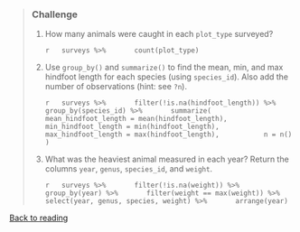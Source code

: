 > ### Challenge
>
> 1.  How many animals were caught in each `plot_type` surveyed?
>
>     `r   surveys %>%       count(plot_type)`
>
> 2.  Use `group_by()` and `summarize()` to find the mean, min, and max
>     hindfoot length for each species (using `species_id`). Also add
>     the number of observations (hint: see `?n`).
>
>     `r   surveys %>%       filter(!is.na(hindfoot_length)) %>%       group_by(species_id) %>%       summarize(           mean_hindfoot_length = mean(hindfoot_length),           min_hindfoot_length = min(hindfoot_length),           max_hindfoot_length = max(hindfoot_length),           n = n()       )`
>
> 3.  What was the heaviest animal measured in each year? Return the
>     columns `year`, `genus`, `species_id`, and `weight`.
>
>     `r   surveys %>%       filter(!is.na(weight)) %>%       group_by(year) %>%       filter(weight == max(weight)) %>%       select(year, genus, species, weight) %>%       arrange(year)`
>
[Back to reading](../../R-03-dplyr)

